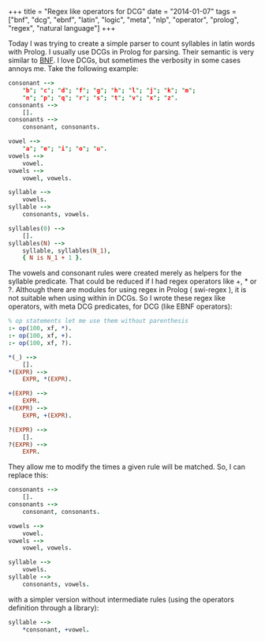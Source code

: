 +++
title = "Regex like operators for DCG"
date = "2014-01-07"
tags = ["bnf", "dcg", "ebnf", "latin", "logic", "meta", "nlp", "operator", "prolog", "regex", "natural language"]
+++

Today I was trying to create a simple parser to count syllables in latin
words with Prolog. I usually use DCGs in Prolog for parsing. Their
semantic is very similar to
[BNF](https://en.wikipedia.org/wiki/Backus%E2%80%93Naur_Form). I love
DCGs, but sometimes the verbosity in some cases annoys me. Take the
following example:

```prolog
consonant -->
    "b"; "c"; "d"; "f"; "g"; "h"; "l"; "j"; "k"; "m";
    "n"; "p"; "q"; "r"; "s"; "t"; "v"; "x"; "z".
consonants -->
    [].
consonants -->
    consonant, consonants.

vowel -->
    "a"; "e"; "i"; "o"; "u".
vowels -->
    vowel.
vowels -->
    vowel, vowels.

syllable -->
    vowels.
syllable -->
    consonants, vowels.

syllables(0) -->
    [].
syllables(N) -->
    syllable, syllables(N_1),
    { N is N_1 + 1 }.
```

The vowels and consonant rules were created merely as helpers for the
syllable predicate. That could be reduced if I had regex operators like
+, \* or ?. Although there are modules for using regex in Prolog (
swi-regex ), it is not suitable when using within in DCGs. So I wrote
these regex like operators, with meta DCG predicates, for DCG (like EBNF
operators):

```prolog
% op statements let me use them without parenthesis
:- op(100, xf, *).
:- op(100, xf, +).
:- op(100, xf, ?).

*(_) -->
    [].
*(EXPR) -->
    EXPR, *(EXPR).

+(EXPR) -->
    EXPR.
+(EXPR) -->
    EXPR, +(EXPR).

?(EXPR) -->
    [].
?(EXPR) -->
    EXPR.
```

They allow me to modify the times a given rule will be matched. So, I
can replace this:

```prolog
consonants -->
    [].
consonants -->
    consonant, consonants.

vowels -->
    vowel.
vowels -->
    vowel, vowels.

syllable -->
    vowels.
syllable -->
    consonants, vowels.
```

with a simpler version without intermediate rules (using the operators
definition through a library):

```prolog
syllable -->
    *consonant, +vowel.
```
